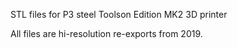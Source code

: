 STL files for P3 steel Toolson Edition MK2 3D printer

All files are hi-resolution re-exports from 2019.
